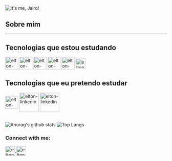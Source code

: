 ## <Hello You />

<img src="https://komarev.com/ghpvc/?username=jjajairo&label=Visualiza%C3%A7%C3%B5es&color=red&style=flat" alt="It's me, Jairo!" />

## Sobre mim

---

## Tecnologias que estou estudando

<div>
  <img align="center" alt="elton-linkedin" height="40" width="40" src="https://devicon.dev/devicon.git/icons/nodejs/nodejs-original.svg" style="max-width:100%"/>
  <img align="center" alt="elton-linkedin" height="40" width="40" src="https://devicon.dev/devicon.git/icons/javascript/javascript-original.svg" style="max-width:100%"/>
  <img align="center" alt="elton-linkedin" height="40" width="40" src="https://devicon.dev/devicon.git/icons/typescript/typescript-original.svg" style="max-width:100%"/>
  <img align="center" alt="elton-linkedin" height="40" width="40" src="https://devicon.dev/devicon.git/icons/react/react-original-wordmark.svg" style="max-width:100%"/>
  <img align="center" alt="elton-linkedin" height="40" width="40" src="https://devicon.dev/devicon.git/icons/docker/docker-original-wordmark.svg" style="max-width:100%"/>
  <img align="center" alt="elton-linkedin" height="30" width="30" src="https://devicon.dev/devicon.git/icons/postgresql/postgresql-original-wordmark.svg" style="max-width:100%"/>
 </div>

## Tecnologias que eu pretendo estudar

<div>
  <img align="center" alt="elton-linkedin" height="40" width="40" src="https://devicon.dev/devicon.git/icons/python/python-original.svg" style="max-width:100%"/>
  <img align="center" alt="elton-linkedin" height="60" width="60" src="https://devicon.dev/devicon.git/icons/amazonwebservices/amazonwebservices-original-wordmark.svg" style="max-width:100%"/>
  <img align="center" alt="elton-linkedin" height="60" width="60" src="https://devicon.dev/devicon.git/icons/oracle/oracle-original.svg" style="max-width:100%"/>
</div>
<br />

![Anurag's github stats](https://github-readme-stats.vercel.app/api?username=jjajairo&show_icons=true&theme=radical)
![Top Langs](https://github-readme-stats.vercel.app/api/top-langs/?username=jjajairo&layout=compact)

### Connect with me:

<a  href="https://www.linkedin.com/in/elton-campos-074015164/" target="_blank">
  <img margin="20px" align="center" alt="elton-linkedin" height="30" width="30" src="https://devicon.dev/devicon.git/icons/linkedin/linkedin-original.svg" style="max-width:100%"/>
</a>

<a href="https://www.twitch.tv/w0rstone1" target="_blank">
  <img align="center" alt="elton-twitch" height="30" width="30" src="https://www.flaticon.com/svg/static/icons/svg/214/214545.svg" style="max-width:100%"/>
</a>
